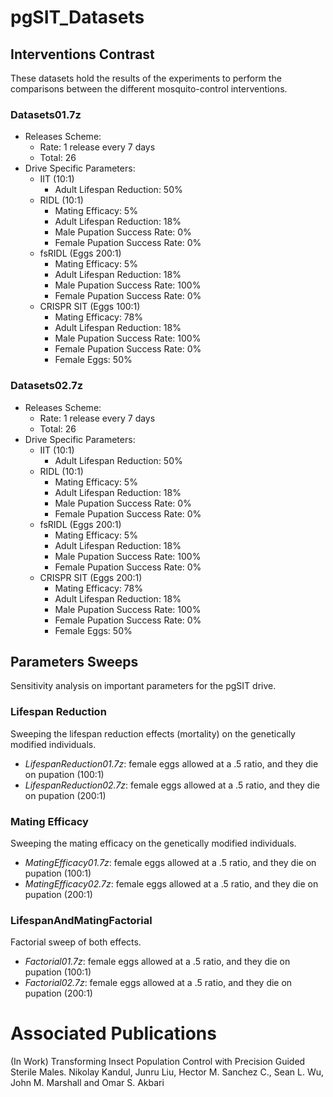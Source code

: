 # pgSIT_Datasets

## Interventions Contrast

These datasets hold the results of the experiments to perform the comparisons between the different mosquito-control interventions.

### Datasets01.7z

* Releases Scheme:
	* Rate: 1 release every 7 days
	* Total: 26
* Drive Specific Parameters:
	* IIT (10:1)
		* Adult Lifespan Reduction: 50%
	* RIDL (10:1)
		* Mating Efficacy: 5%
		* Adult Lifespan Reduction: 18%
		* Male Pupation Success Rate: 0%
		* Female Pupation Success Rate: 0%
	* fsRIDL (Eggs 200:1)
		* Mating Efficacy: 5%
		* Adult Lifespan Reduction: 18%
		* Male Pupation Success Rate: 100%
		* Female Pupation Success Rate: 0%
	* CRISPR SIT (Eggs 100:1)
		* Mating Efficacy: 78%
		* Adult Lifespan Reduction: 18%
		* Male Pupation Success Rate: 100%
		* Female Pupation Success Rate: 0%
		* Female Eggs: 50%

### Datasets02.7z

* Releases Scheme:
	* Rate: 1 release every 7 days
	* Total: 26
* Drive Specific Parameters:
	* IIT (10:1)
		* Adult Lifespan Reduction: 50%
	* RIDL (10:1)
		* Mating Efficacy: 5%
		* Adult Lifespan Reduction: 18%
		* Male Pupation Success Rate: 0%
		* Female Pupation Success Rate: 0%
	* fsRIDL (Eggs 200:1)
		* Mating Efficacy: 5%
		* Adult Lifespan Reduction: 18%
		* Male Pupation Success Rate: 100%
		* Female Pupation Success Rate: 0%
	* CRISPR SIT (Eggs 200:1)
		* Mating Efficacy: 78%
		* Adult Lifespan Reduction: 18%
		* Male Pupation Success Rate: 100%
		* Female Pupation Success Rate: 0%
		* Female Eggs: 50%

## Parameters Sweeps

Sensitivity analysis on important parameters for the pgSIT drive.

### Lifespan Reduction

Sweeping the lifespan reduction effects (mortality) on the genetically modified individuals.

* _LifespanReduction01.7z_: female eggs allowed at a .5 ratio, and they die on pupation (100:1)
* _LifespanReduction02.7z_: female eggs allowed at a .5 ratio, and they die on pupation (200:1)

### Mating Efficacy

Sweeping the mating efficacy on the genetically modified individuals.

* _MatingEfficacy01.7z_: female eggs allowed at a .5 ratio, and they die on pupation (100:1)
* _MatingEfficacy02.7z_: female eggs allowed at a .5 ratio, and they die on pupation (200:1)

### LifespanAndMatingFactorial

Factorial sweep of both effects.

* _Factorial01.7z_: female eggs allowed at a .5 ratio, and they die on pupation (100:1)
* _Factorial02.7z_: female eggs allowed at a .5 ratio, and they die on pupation (200:1)


# Associated Publications

(In Work) Transforming Insect Population Control with Precision Guided Sterile Males.
Nikolay Kandul, Junru Liu, Hector M. Sanchez C., Sean L. Wu, John M. Marshall and Omar S. Akbari
